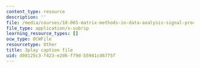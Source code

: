 ```yaml
---
content_type: resource
description: ''
file: /media/courses/18-065-matrix-methods-in-data-analysis-signal-processing-and-machine-learning-spring-2018/d08125c3f423e2d6f79db5941c46775f_hwDRfkPSXng.srt
file_type: application/x-subrip
learning_resource_types: []
ocw_type: OCWFile
resourcetype: Other
title: 3play caption file
uid: d08125c3-f423-e2d6-f79d-b5941c46775f
---
```

